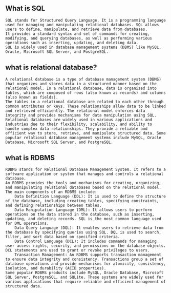 ## What is SQL
    SQL stands for Structured Query Language. It is a programming language used for managing and manipulating relational databases. SQL allows users to define, manipulate, and retrieve data from databases. 
    It provides a standard syntax and set of commands for creating, modifying, and querying databases, as well as performing various operations such as inserting, updating, and deleting data. 
    SQL is widely used in database management systems (DBMS) like MySQL, Oracle, Microsoft SQL Server, and PostgreSQL.
    


## what is relational database?
    A relational database is a type of database management system (DBMS) that organizes and stores data in a structured manner based on the relational model. In a relational database, data is organized into tables, which are composed of rows (also known as records) and columns (also known as fields).
    The tables in a relational database are related to each other through common attributes or keys. These relationships allow data to be linked and retrieved efficiently. The relational model enforces data integrity and provides mechanisms for data manipulation using SQL.
    Relational databases are widely used in various applications and industries due to their flexibility, scalability, and ability to handle complex data relationships. They provide a reliable and efficient way to store, retrieve, and manipulate structured data. Some popular relational database management systems include MySQL, Oracle Database, Microsoft SQL Server, and PostgreSQL.


## what is RDBMS   
    RDBMS stands for Relational Database Management System. It refers to a software application or system that manages and controls a relational database.
    An RDBMS provides the tools and mechanisms for creating, organizing, and manipulating relational databases based on the relational model.
    The main components of an RDBMS include:
        Data Definition Language (DDL): It is used to define the structure of the database, including creating tables, specifying constraints, and defining relationships between tables.
        Data Manipulation Language (DML): It allows users to perform operations on the data stored in the database, such as inserting, updating, and deleting records. SQL is the most common language used for DML operations.
        Data Query Language (DQL): It enables users to retrieve data from the database by specifying queries using SQL. DQL is used to search, filter, and sort data based on specified criteria.
        Data Control Language (DCL): It includes commands for managing user access rights, security, and permissions on the database objects. DCL statements are used to grant or revoke privileges to users.
        Transaction Management: An RDBMS supports transaction management to ensure data integrity and consistency. Transactions group a set of database operations and provide mechanisms for atomicity, consistency, isolation, and durability (ACID properties).
    Some popular RDBMS products include MySQL, Oracle Database, Microsoft SQL Server, PostgreSQL, and SQLite. These systems are widely used for various applications that require reliable and efficient management of structured data.